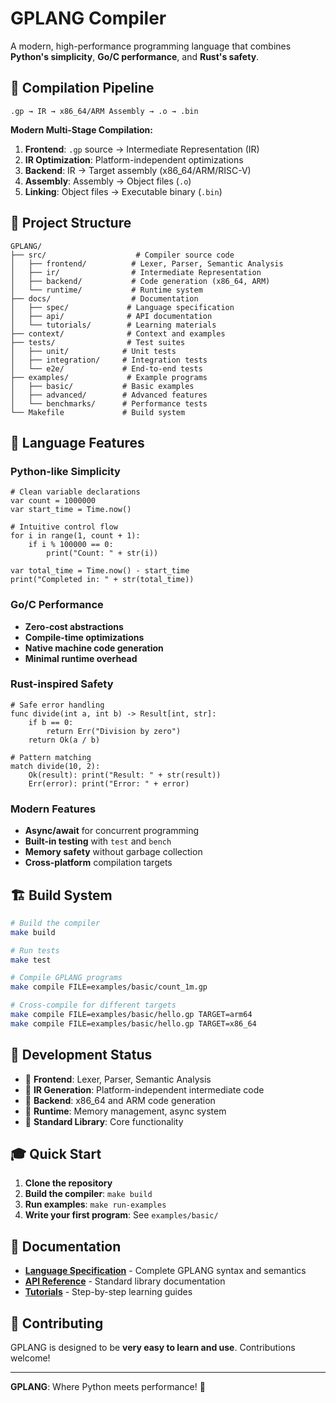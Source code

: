 # GPLANG Compiler

A modern, high-performance programming language that combines **Python's simplicity**, **Go/C performance**, and **Rust's safety**.

## 🚀 Compilation Pipeline

```
.gp → IR → x86_64/ARM Assembly → .o → .bin
```

**Modern Multi-Stage Compilation:**
1. **Frontend**: `.gp` source → Intermediate Representation (IR)
2. **IR Optimization**: Platform-independent optimizations
3. **Backend**: IR → Target assembly (x86_64/ARM/RISC-V)
4. **Assembly**: Assembly → Object files (`.o`)
5. **Linking**: Object files → Executable binary (`.bin`)

## 📁 Project Structure

```
GPLANG/
├── src/                    # Compiler source code
│   ├── frontend/          # Lexer, Parser, Semantic Analysis
│   ├── ir/                # Intermediate Representation
│   ├── backend/           # Code generation (x86_64, ARM)
│   └── runtime/           # Runtime system
├── docs/                  # Documentation
│   ├── spec/             # Language specification
│   ├── api/              # API documentation
│   └── tutorials/        # Learning materials
├── context/              # Context and examples
├── tests/                # Test suites
│   ├── unit/            # Unit tests
│   ├── integration/     # Integration tests
│   └── e2e/             # End-to-end tests
├── examples/             # Example programs
│   ├── basic/           # Basic examples
│   ├── advanced/        # Advanced features
│   └── benchmarks/      # Performance tests
└── Makefile             # Build system
```

## 🎯 Language Features

### Python-like Simplicity
```gp
# Clean variable declarations
var count = 1000000
var start_time = Time.now()

# Intuitive control flow
for i in range(1, count + 1):
    if i % 100000 == 0:
        print("Count: " + str(i))

var total_time = Time.now() - start_time
print("Completed in: " + str(total_time))
```

### Go/C Performance
- **Zero-cost abstractions**
- **Compile-time optimizations**
- **Native machine code generation**
- **Minimal runtime overhead**

### Rust-inspired Safety
```gp
# Safe error handling
func divide(int a, int b) -> Result[int, str]:
    if b == 0:
        return Err("Division by zero")
    return Ok(a / b)

# Pattern matching
match divide(10, 2):
    Ok(result): print("Result: " + str(result))
    Err(error): print("Error: " + error)
```

### Modern Features
- **Async/await** for concurrent programming
- **Built-in testing** with `test` and `bench`
- **Memory safety** without garbage collection
- **Cross-platform** compilation targets

## 🏗️ Build System

```bash
# Build the compiler
make build

# Run tests
make test

# Compile GPLANG programs
make compile FILE=examples/basic/count_1m.gp

# Cross-compile for different targets
make compile FILE=examples/basic/hello.gp TARGET=arm64
make compile FILE=examples/basic/hello.gp TARGET=x86_64
```

## 🚧 Development Status

- 🚧 **Frontend**: Lexer, Parser, Semantic Analysis
- 🚧 **IR Generation**: Platform-independent intermediate code
- 🚧 **Backend**: x86_64 and ARM code generation
- 🚧 **Runtime**: Memory management, async system
- 🚧 **Standard Library**: Core functionality

## 🎓 Quick Start

1. **Clone the repository**
2. **Build the compiler**: `make build`
3. **Run examples**: `make run-examples`
4. **Write your first program**: See `examples/basic/`

## 📖 Documentation

- **[Language Specification](docs/spec/)** - Complete GPLANG syntax and semantics
- **[API Reference](docs/api/)** - Standard library documentation
- **[Tutorials](docs/tutorials/)** - Step-by-step learning guides

## 🤝 Contributing

GPLANG is designed to be **very easy to learn and use**. Contributions welcome!

---

**GPLANG**: Where Python meets performance! 🚀